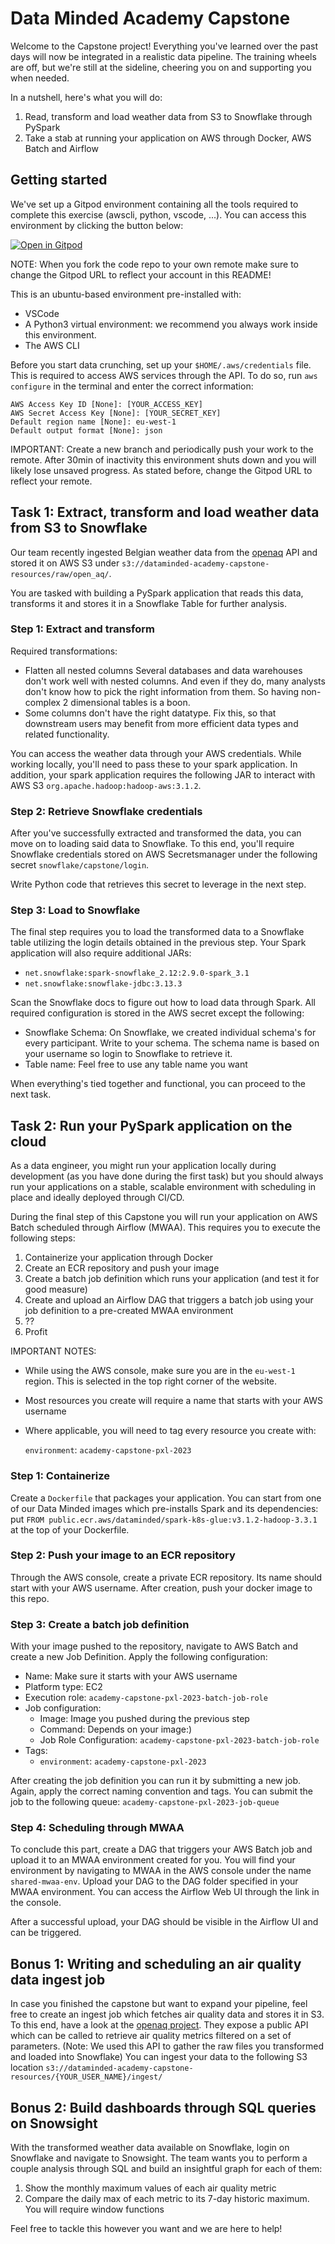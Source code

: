 # Data Minded Academy Capstone

Welcome to the Capstone project! Everything you've learned over the past days 
will now be integrated in a realistic data pipeline. The training wheels are 
off, but we're still at the sideline, cheering you on and supporting you when 
needed.

In a nutshell, here's what you will do:

1) Read, transform and load weather data from S3 to Snowflake through PySpark
2) Take a stab at running your application on AWS through Docker, AWS Batch and Airflow

## Getting started

We've set up a Gitpod environment containing all the tools required to complete
this exercise (awscli, python, vscode, ...). You can access this environment by
clicking the button below:

[![Open in Gitpod](https://gitpod.io/button/open-in-gitpod.svg)](https://gitpod.io/#https://github.com/KoenBR/academy-capstone)

NOTE: When you fork the code repo to your own remote make sure to change the 
Gitpod URL to reflect your account in this README!

This is an ubuntu-based environment pre-installed with:

- VSCode
- A Python3 virtual environment: we recommend you always work inside this environment.
- The AWS CLI

Before you start data crunching, set up your `$HOME/.aws/credentials` file. This is 
required to access AWS services through the API. To do so, run `aws configure` in 
the terminal and enter the correct information: 

```shell
AWS Access Key ID [None]: [YOUR_ACCESS_KEY]
AWS Secret Access Key [None]: [YOUR_SECRET_KEY]
Default region name [None]: eu-west-1
Default output format [None]: json
```

IMPORTANT: Create a new branch and periodically push your work to the remote. 
After 30min of inactivity this environment shuts down and you will likely lose 
unsaved progress. As stated before, change the Gitpod URL to reflect your remote.

## Task 1: Extract, transform and load weather data from S3 to Snowflake

Our team recently ingested Belgian weather data from the 
[openaq](https://openaq.org/) API and stored it on AWS S3 under 
`s3://dataminded-academy-capstone-resources/raw/open_aq/`.

You are tasked with building a PySpark application that reads this data, 
transforms it and stores it in a Snowflake Table for further analysis. 

### Step 1: Extract and transform

Required transformations:

- Flatten all nested columns
  Several databases and data warehouses don't work well with nested columns. 
  And even if they do, many analysts don't know how to pick the right 
  information from them. So having non-complex 2 dimensional tables is a boon.
- Some columns don't have the right datatype. Fix this, so that downstream 
  users may benefit from more efficient data types and related functionality.

You can access the weather data through your AWS credentials. While working locally, you'll need to
pass these to your spark application. In addition, your spark application requires 
the following JAR to interact with AWS S3 `org.apache.hadoop:hadoop-aws:3.1.2`.

### Step 2: Retrieve Snowflake credentials

After you've successfully extracted and transformed the data, you can move on to loading said data to Snowflake.
To this end, you'll require Snowflake credentials stored on AWS Secretsmanager 
under the following secret `snowflake/capstone/login`.

Write Python code that retrieves this secret to leverage in the next step.

### Step 3: Load to Snowflake

The final step requires you to load the transformed data to a Snowflake table utilizing the login details
obtained in the previous step. Your Spark application will also require additional JARs:

- `net.snowflake:spark-snowflake_2.12:2.9.0-spark_3.1`
- `net.snowflake:snowflake-jdbc:3.13.3`

Scan the Snowflake docs to figure out how to load data through Spark. All 
required configuration is stored in the AWS secret except the following:

- Snowflake Schema: On Snowflake, we created individual schema's for every
  participant. Write to your schema. The schema name is based on your 
  username so login to Snowflake to retrieve it.
- Table name: Feel free to use any table name you want

When everything's tied together and functional, you can proceed to the next task.

## Task 2: Run your PySpark application on the cloud

As a data engineer, you might run your application locally during development (as you have done during the first task)
but you should always run your applications on a stable, scalable environment with scheduling in place and
ideally deployed through CI/CD.

During the final step of this Capstone you will run your application on AWS Batch scheduled through Airflow (MWAA).
This requires you to execute the following steps:

1. Containerize your application through Docker
2. Create an ECR repository and push your image
3. Create a batch job definition which runs your application (and test it for good measure)
4. Create and upload an Airflow DAG that triggers a batch job using your job definition to a pre-created MWAA environment
5. ??
6. Profit

IMPORTANT NOTES:

- While using the AWS console, make sure you are in the `eu-west-1` region. This is selected in the top right corner of the website.
- Most resources you create will require a name that starts with your AWS username
- Where applicable, you will need to tag every resource you create with:
  
  `environment`: `academy-capstone-pxl-2023`

### Step 1: Containerize

Create a `Dockerfile` that packages your application. You can start from one of our Data Minded images
which pre-installs Spark and its dependencies: put `FROM public.ecr.aws/dataminded/spark-k8s-glue:v3.1.2-hadoop-3.3.1` at the top of your Dockerfile.

### Step 2: Push your image to an ECR repository

Through the AWS console, create a private ECR repository. Its name should start with your AWS username.
After creation, push your docker image to this repo.

### Step 3: Create a batch job definition

With your image pushed to the repository, navigate to AWS Batch and create a new Job Definition. Apply the following configuration:

- Name: Make sure it starts with your AWS username
- Platform type: EC2
- Execution role: `academy-capstone-pxl-2023-batch-job-role`
- Job configuration:
    - Image: Image you pushed during the previous step
    - Command: Depends on your image:)
    - Job Role Configuration: `academy-capstone-pxl-2023-batch-job-role`
- Tags:
  - `environment`: `academy-capstone-pxl-2023`
  
After creating the job definition you can run it by submitting a new job. Again, apply the correct naming convention and tags. 
You can submit the job to the following queue: `academy-capstone-pxl-2023-job-queue`

### Step 4: Scheduling through MWAA

To conclude this part, create a DAG that triggers your AWS Batch job and upload it to an MWAA environment created for you.
You will find your environment by navigating to MWAA in the AWS console under the name `shared-mwaa-env`. Upload your DAG to the DAG folder specified in your MWAA environment.
You can access the Airflow Web UI through the link in the console.

After a successful upload, your DAG should be visible in the Airflow UI and can be triggered.

## Bonus 1: Writing and scheduling an air quality data ingest job

In case you finished the capstone but want to expand your pipeline, feel free to create an ingest job which fetches air quality data and stores it in S3.
To this end, have a look at the [openaq project](https://openaq.org/#/). They expose a public API which can be called to retrieve air quality metrics filtered on a set of parameters. (Note: We used this API to gather the raw files you transformed and loaded into Snowflake)
You can ingest your data to the following S3 location `s3://dataminded-academy-capstone-resources/{YOUR_USER_NAME}/ingest/`

## Bonus 2: Build dashboards through SQL queries on Snowsight

With the transformed weather data available on Snowflake, login on Snowflake and navigate to Snowsight.
The team wants you to perform a couple analysis through SQL and build an insightful graph for each of them:

1) Show the monthly maximum values of each air quality metric
2) Compare the daily max of each metric to its 7-day historic maximum. You will require window functions

Feel free to tackle this however you want and we are here to help!
